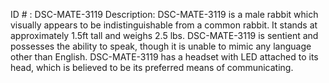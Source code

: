 ID # : DSC-MATE-3119
Description: DSC-MATE-3119 is a male rabbit which visually appears to be indistinguishable from a common rabbit. It stands at approximately 1.5ft tall and weighs 2.5 lbs. DSC-MATE-3119 is sentient and possesses the ability to speak, though it is unable to mimic any language other than English. DSC-MATE-3119 has a headset with LED attached to its head, which is believed to be its preferred means of communicating.